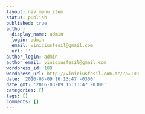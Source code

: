 ```yaml
---
layout: nav_menu_item
status: publish
published: true
author:
  display_name: admin
  login: admin
  email: viniciusfesil@gmail.com
  url: ''
author_login: admin
author_email: viniciusfesil@gmail.com
wordpress_id: 189
wordpress_url: http://viniciusfesil.com.br/?p=189
date: '2016-03-09 16:13:47 -0300'
date_gmt: '2016-03-09 16:13:47 -0300'
categories: []
tags: []
comments: []
---
```


